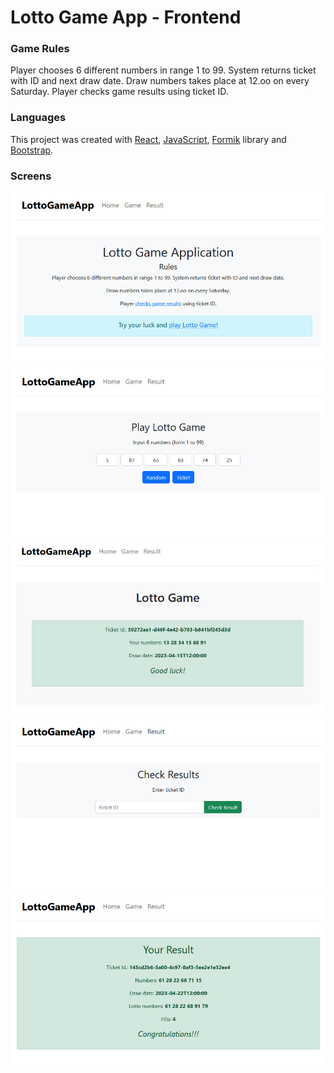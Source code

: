 # Lotto Game App - Frontend

### Game Rules
Player chooses 6 different numbers in range 1 to 99. System returns ticket with ID and next draw date.
Draw numbers takes place at 12.oo on every Saturday.
Player checks game results using ticket ID.
[]()
### Languages
This project was created with [React](https://react.dev/boo), [JavaScript](https://www.javascript.com/), [Formik](https://formik.org/) library and [Bootstrap](https://getbootstrap.com/).
### Screens
![Alt text](public/lotto_screen.jpg "Lotto App Screen")
![Alt text](public/lotto_screen2.jpg "Lotto App Screen")
![Alt text](public/lotto_ticket.jpg "Lotto App Screen")
![Alt text](public/lotto_screen3.jpg "Lotto App Screen")
![Alt text](public/lotto_result.jpg "Lotto App Screen")
